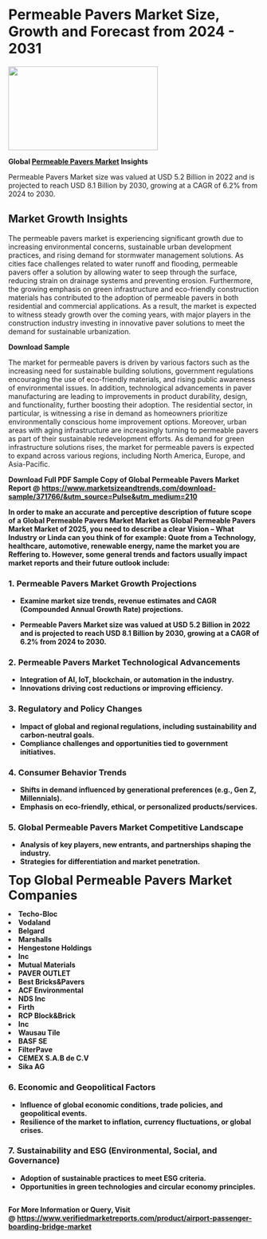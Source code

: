 <H1>Permeable Pavers Market Size, Growth and Forecast from 2024 - 2031</H1><img class="aligncenter size-medium wp-image-584254" src="https://thirdeyenews.in/wp-content/uploads/2024/09/Global-Market-Research-300x168.jpeg" alt="" width="300" height="168" /><p><strong>Global&nbsp;<a href="https://www.marketsizeandtrends.com/download-sample/371766/&amp;utm_source=Pulse&amp;utm_medium=210">Permeable Pavers Market</a> Insights</strong></p><p>Permeable Pavers Market size was valued at USD 5.2 Billion in 2022 and is projected to reach USD 8.1 Billion by 2030, growing at a CAGR of 6.2% from 2024 to 2030.</p><p><h2>Market Growth Insights</h2> <p>The permeable pavers market is experiencing significant growth due to increasing environmental concerns, sustainable urban development practices, and rising demand for stormwater management solutions. As cities face challenges related to water runoff and flooding, permeable pavers offer a solution by allowing water to seep through the surface, reducing strain on drainage systems and preventing erosion. Furthermore, the growing emphasis on green infrastructure and eco-friendly construction materials has contributed to the adoption of permeable pavers in both residential and commercial applications. As a result, the market is expected to witness steady growth over the coming years, with major players in the construction industry investing in innovative paver solutions to meet the demand for sustainable urbanization.</p> <p><strong>Download Sample</strong></p> <p>The market for permeable pavers is driven by various factors such as the increasing need for sustainable building solutions, government regulations encouraging the use of eco-friendly materials, and rising public awareness of environmental issues. In addition, technological advancements in paver manufacturing are leading to improvements in product durability, design, and functionality, further boosting their adoption. The residential sector, in particular, is witnessing a rise in demand as homeowners prioritize environmentally conscious home improvement options. Moreover, urban areas with aging infrastructure are increasingly turning to permeable pavers as part of their sustainable redevelopment efforts. As demand for green infrastructure solutions rises, the market for permeable pavers is expected to expand across various regions, including North America, Europe, and Asia-Pacific. <p><strong></p><p><span class=""><strong>Download Full PDF Sample Copy of Global Permeable Pavers Market Report</strong> @ <a href="https://www.marketsizeandtrends.com/download-sample/371766/&amp;utm_source=Pulse&amp;utm_medium=210" target="_blank">https://www.marketsizeandtrends.com/download-sample/371766/&amp;utm_source=Pulse&amp;utm_medium=210</a></span></p><p>In order to make an accurate and perceptive description of future scope of a Global&nbsp;Permeable Pavers Market Market as Global&nbsp;Permeable Pavers Market Market of 2025, you need to describe a clear Vision &ndash; What Industry or Linda can you think of for example: Quote from a Technology, healthcare, automotive, renewable energy, name the market you are Reffering to. However, some general trends and factors usually impact market reports and their future outlook include:</p><h3>1.&nbsp;<strong>Permeable Pavers Market Growth Projections</strong></h3><ul><li>Examine market size trends, revenue estimates and CAGR (Compounded Annual Growth Rate) projections.</li><li><p>Permeable Pavers Market size was valued at USD 5.2 Billion in 2022 and is projected to reach USD 8.1 Billion by 2030, growing at a CAGR of 6.2% from 2024 to 2030.</p></li></ul><h3>2.&nbsp;<strong>Permeable Pavers Market Technological Advancements</strong></h3><ul><li>Integration of AI, IoT, blockchain, or automation in the industry.</li><li>Innovations driving cost reductions or improving efficiency.</li></ul><h3>3.&nbsp;<strong>Regulatory and Policy Changes</strong></h3><ul><li>Impact of global and regional regulations, including sustainability and carbon-neutral goals.</li><li>Compliance challenges and opportunities tied to government initiatives.</li></ul><h3>4.&nbsp;<strong>Consumer Behavior Trends</strong></h3><ul><li>Shifts in demand influenced by generational preferences (e.g., Gen Z, Millennials).</li><li>Emphasis on eco-friendly, ethical, or personalized products/services.</li></ul><h3>5.&nbsp;<strong>Global Permeable Pavers Market Competitive Landscape</strong></h3><ul><li>Analysis of key players, new entrants, and partnerships shaping the industry.</li><li>Strategies for differentiation and market penetration.</li></ul><p data-pm-slice="1 1 []"><span style="color: inherit; font-family: inherit; font-size: 25px;">Top Global Permeable Pavers Market Companies</span></p><div class="" data-test-id=""><p><li>Techo-Bloc</li><li> Vodaland</li><li> Belgard</li><li> Marshalls</li><li> Hengestone Holdings</li><li>Inc</li><li> Mutual Materials</li><li> PAVER OUTLET</li><li> Best Bricks&Pavers</li><li> ACF Environmental</li><li> NDS Inc</li><li> Firth</li><li> RCP Block&Brick</li><li>Inc</li><li> Wausau Tile</li><li> BASF SE</li><li> FilterPave</li><li> CEMEX S.A.B de C.V</li><li> Sika AG</li></p></div><h3>6.&nbsp;<strong>Economic and Geopolitical Factors</strong></h3><ul><li>Influence of global economic conditions, trade policies, and geopolitical events.</li><li>Resilience of the market to inflation, currency fluctuations, or global crises.</li></ul><h3>7.&nbsp;<strong>Sustainability and ESG (Environmental, Social, and Governance)</strong></h3><ul><li>Adoption of sustainable practices to meet ESG criteria.</li><li>Opportunities in green technologies and circular economy principles.</li></ul><h2><strong style="font-size: 14px;">For More Information or Query, Visit @&nbsp;</strong><a style="background-color: #ffffff; font-size: 14px;" href="https://www.marketsizeandtrends.com/report/permeable-pavers-market/" target="_blank">https://www.verifiedmarketreports.com/product/airport-passenger-boarding-bridge-market</a></h2>
